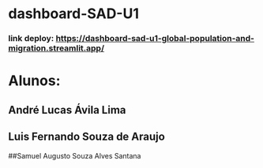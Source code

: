 # dashboard-SAD-U1

### link deploy: https://dashboard-sad-u1-global-population-and-migration.streamlit.app/

# Alunos:

## André Lucas Ávila Lima
## Luis Fernando Souza de Araujo
##Samuel Augusto Souza Alves Santana
